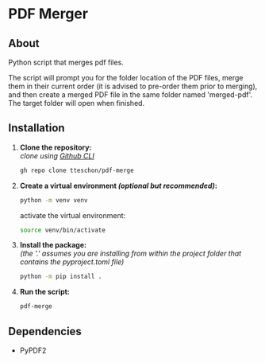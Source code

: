 # PDF Merger

## About
Python script that merges pdf files.

The script will prompt you for the folder location of the PDF files, merge them in their current order (it is advised to pre-order them prior to merging), and then create a merged PDF file in the same folder named 'merged-pdf'. The target folder will open when finished.

## Installation

1. **Clone the repository:**
   <br>*clone using [Github CLI](https://cli.github.com/)*
   ```bash
   gh repo clone tteschon/pdf-merge
    ```
2. **Create a virtual environment *(optional but recommended)*:**
   ```bash
   python -m venv venv
   ```
   activate the virtual environment:
    ```bash
    source venv/bin/activate
    ```
3. **Install the package:**<br>
    *(the '.' assumes you are installing from within the project folder that contains the pyproject.toml file)* 
    ```bash
    python -m pip install .
    ```
4. **Run the script:**
    ```bash
    pdf-merge
    ```

## Dependencies
- PyPDF2

